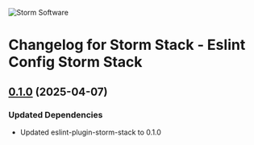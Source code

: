 ![Storm Software](https://public.storm-cdn.com/brand-banner.png)

# Changelog for Storm Stack - Eslint Config Storm Stack

## [0.1.0](https://github.com/storm-software/storm-stack/releases/tag/eslint-config-storm-stack%400.1.0) (2025-04-07)

### Updated Dependencies

- Updated eslint-plugin-storm-stack to 0.1.0

